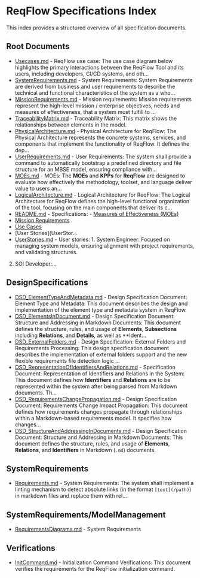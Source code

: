 # ReqFlow Specifications Index

This index provides a structured overview of all specification documents.

## Root Documents

- [Usecases.md](Usecases.md) - ReqFlow use case: The use case diagram below highlights the primary interactions between the ReqFlow Tool and its users, including developers, CI/CD systems, and oth...
- [SystemRequirements.md](SystemRequirements.md) - System Requirements: System Requirements are derived from business and user requirements to describe the technical and functional characteristics of the system as a who...
- [MissionRequirements.md](MissionRequirements.md) - Mission requirements: Mission requirements represent the high-level mission / enterprise  objectives, needs and measures of effectiveness, that a system must fulfill to ...
- [TraceabilityMatrix.md](TraceabilityMatrix.md) - Traceability Matrix: This matrix shows the relationships between elements in the model.
- [PhysicalArchitecture.md](PhysicalArchitecture.md) - Physical Architecture for ReqFlow: The Physical Architecture represents the concrete systems, services, and components that implement the functionality of ReqFlow. It defines the dep...
- [UserRequirements.md](UserRequirements.md) - User Requirements: The system shall provide a command to automatically bootstrap a predefined directory and file structure for an MBSE model, ensuring compliance with...
- [MOEs.md](MOEs.md) - MOEs: The **MOEs** and **KPPs** for **ReqFlow** are designed to evaluate how effectively the methodology, toolset, and language deliver value to users an...
- [LogicalArchitecture.md](LogicalArchitecture.md) - Logical Architecture for ReqFlow: The Logical Architecture for ReqFlow defines the high-level functional organization of the tool, focusing on the main components that deliver its c...
- [README.md](README.md) - Specifications: - [Measures of Effectiveness (MOEs)](MOEs.md)
- [Mission Requirements](MissionRequirements.md)
- [Use Cases](Usecases.md)
- [User Stories](UserStor...
- [UserStories.md](UserStories.md) - User stories: 1. System Engineer: Focused on managing system models, ensuring alignment with project requirements, and validating structures.  
2. SOI Developer:...

## DesignSpecifications

- [DSD_ElementTypeAndMetadata.md](DesignSpecifications/DSD_ElementTypeAndMetadata.md) - Design Specification Document: Element Type and Metadata: This document describes the design and implementation of the element type and metadata system in ReqFlow.
- [DSD_ElementsInDocument.md](DesignSpecifications/DSD_ElementsInDocument.md) - Design Specification Document: Structure and Addressing in Markdown Documents: This document defines the structure, rules, and usage of **Elements**, **Subsections** including **Relations**, and **Details**, as well as **Ident...
- [DSD_ExternalFolders.md](DesignSpecifications/DSD_ExternalFolders.md) - Design Specification: External Folders and Requirements Processing: This design specification document describes the implementation of external folders support and the new flexible requirements file detection logic ...
- [DSD_RepresentationOfIdentifiersAndRelations.md](DesignSpecifications/DSD_RepresentationOfIdentifiersAndRelations.md) - Specification Document: Representation of Identifiers and Relations in the System: This document defines how **Identifiers** and **Relations** are to be represented within the system after being parsed from Markdown documents. 
Th...
- [DSD_RequirementsChangePropagation.md](DesignSpecifications/DSD_RequirementsChangePropagation.md) - Design Specification Document: Requirements Change Impact Propagation: This document defines how requirements changes propagate through relationships within a Markdown-based requirements model. It specifies how changes...
- [DSD_StructureAndAddressingInDocuments.md](DesignSpecifications/DSD_StructureAndAddressingInDocuments.md) - Design Specification Document: Structure and Addressing in Markdown Documents: This document defines the structure, rules, and usage of **Elements**, **Relations**, and **Identifiers** in Markdown (`.md`) documents.

## SystemRequirements

- [Requirements.md](SystemRequirements/Requirements.md) - System Requirements: The system shall implement a linting mechanism to detect absolute links (in the format `[text](/path)`) in markdown files and replace them with rel...

## SystemRequirements/ModelManagement

- [RequirementsDiagrams.md](SystemRequirements/ModelManagement/RequirementsDiagrams.md) - System Requirements

## Verifications

- [InitCommand.md](Verifications/InitCommand.md) - Initialization Command Verifications: This document verifies the requirements for the ReqFlow initialization command.
